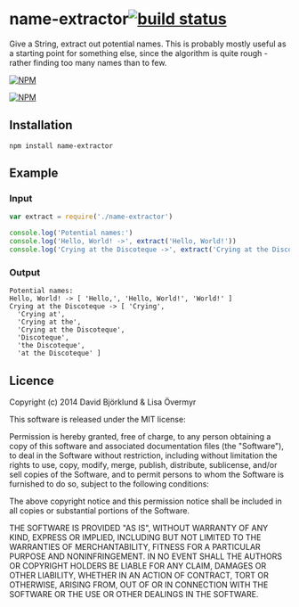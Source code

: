 # name-extractor[![build status](https://secure.travis-ci.org/kesla/name-extractor.svg)](http://travis-ci.org/kesla/name-extractor)

Give a String, extract out potential names. This is probably mostly useful as a starting point for something else, since the algorithm is quite rough - rather finding too many names than to few.

[![NPM](https://nodei.co/npm/name-extractor.png?downloads&stars)](https://nodei.co/npm/name-extractor/)

[![NPM](https://nodei.co/npm-dl/name-extractor.png)](https://nodei.co/npm/name-extractor/)

## Installation

```
npm install name-extractor
```

## Example

### Input

```javascript
var extract = require('./name-extractor')

console.log('Potential names:')
console.log('Hello, World! ->', extract('Hello, World!'))
console.log('Crying at the Discoteque ->', extract('Crying at the Discoteque'))
```

### Output

```
Potential names:
Hello, World! -> [ 'Hello,', 'Hello, World!', 'World!' ]
Crying at the Discoteque -> [ 'Crying',
  'Crying at',
  'Crying at the',
  'Crying at the Discoteque',
  'Discoteque',
  'the Discoteque',
  'at the Discoteque' ]
```

## Licence

Copyright (c) 2014 David Björklund & Lisa Övermyr

This software is released under the MIT license:

Permission is hereby granted, free of charge, to any person obtaining a copy
of this software and associated documentation files (the "Software"), to deal
in the Software without restriction, including without limitation the rights
to use, copy, modify, merge, publish, distribute, sublicense, and/or sell
copies of the Software, and to permit persons to whom the Software is
furnished to do so, subject to the following conditions:

The above copyright notice and this permission notice shall be included in
all copies or substantial portions of the Software.

THE SOFTWARE IS PROVIDED "AS IS", WITHOUT WARRANTY OF ANY KIND, EXPRESS OR
IMPLIED, INCLUDING BUT NOT LIMITED TO THE WARRANTIES OF MERCHANTABILITY,
FITNESS FOR A PARTICULAR PURPOSE AND NONINFRINGEMENT. IN NO EVENT SHALL THE
AUTHORS OR COPYRIGHT HOLDERS BE LIABLE FOR ANY CLAIM, DAMAGES OR OTHER
LIABILITY, WHETHER IN AN ACTION OF CONTRACT, TORT OR OTHERWISE, ARISING FROM,
OUT OF OR IN CONNECTION WITH THE SOFTWARE OR THE USE OR OTHER DEALINGS IN
THE SOFTWARE.
